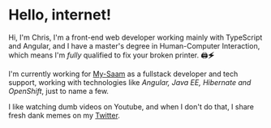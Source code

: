 # Hello, internet!

Hi, I'm Chris, I'm a front-end web developer working mainly with TypeScript and Angular, and I have a master's degree in Human-Computer Interaction, which means I'm _fully_ qualified to fix your broken printer. 🖨🗲

I'm currently working for [My-Saam](https://www.my-saam.com) as a fullstack developer and tech support, working with technologies like _Angular, Java EE, Hibernate and OpenShift_, just to name a few.

I like watching dumb videos on Youtube, and when I don't do that, I share fresh dank memes on my [Twitter](https://twitter.com/mrkelisi).
